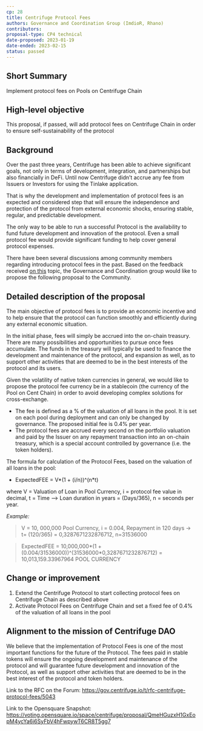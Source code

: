 ```yaml
---
cp: 28
title: Centrifuge Protocol Fees 
authors: Governance and Coordination Group (ImdioR, Rhano)
contributors:
proposal-type: CP4 technical
date-proposed: 2023-01-19
date-ended: 2023-02-15
status: passed
---
```


## Short Summary
Implement protocol fees on Pools on Centrifuge Chain

## High-level objective
This proposal, if passed, will add protocol fees on Centrifuge Chain in order to ensure self-sustainability of the protocol

## Background
Over the past three years, Centrifuge has been able to achieve significant goals, not only in terms of development, integration, and partnerships but also financially in DeFi. Until now Centrifuge didn’t accrue any fee from Issuers or Investors for using the Tinlake application.

That is why the development and implementation of protocol fees is an expected and considered step that will ensure the independence and protection of the protocol from external economic shocks, ensuring stable, regular, and predictable development.

The only way to be able to run a successful Protocol is the availability to fund future development and innovation of the protocol. Even a small protocol fee would provide significant funding to help cover general protocol expenses. 

There have been several discussions among community members regarding introducing protocol fees in the past. Based on the feedback received [on this](https://gov.centrifuge.io/t/centrifuge-protocol-fees/4840) topic, the Governance and Coordination group would like to propose the following proposal to the Community.

## Detailed description of the proposal
The main objective of protocol fees is to provide an economic incentive and to help ensure that the protocol can function smoothly and efficiently during any external economic situation.

In the initial phase, fees will simply be accrued into the on-chain treasury. There are many possibilities and opportunities to pursue once fees accumulate.
The funds in the treasury will typically be used to finance the development and maintenance of the protocol, and expansion as well, as to support other activities that are deemed to be in the best interests of the protocol and its users.

Given the volatility of native token currencies in general, we would like to propose the protocol fee currency be in a stablecoin (the currency of the Pool on Cent Chain) in order to avoid developing complex solutions for cross-exchange.

- The fee is defined as a % of the valuation of all loans in the pool. It is set on each pool during deployment and can only be changed by governance. The proposed initial fee is 0.4% per year.
- The protocol fees are accrued every second on the portfolio valuation and paid by the Issuer on any repayment transaction into an on-chain treasury, which is a special account controlled by governance (i.e. the token holders). 

The formula for calculation of the Protocol Fees, based on the valuation of all loans in the pool:

- ExpectedFEE = V*(1 + (i/n))^(n*t)

where V = Valuation of Loan in Pool Currency, i = protocol fee value in decimal, t = Time --> Loan duration in years = (Days/365), n = seconds per year.

*Example:*

>  V = 10, 000,000 Pool Currency, i = 0.004, Repayment in 120 days → t= (120/365) = 0,3287671232876712, n=31536000

>  ExpectedFEE = 10,000,000*(1 + (0.004/31536000))^(31536000*0,3287671232876712) = 10,013,159.33967964 POOL CURRENCY

## Change or improvement
1. Extend the Centrifuge Protocol to start collecting protocol fees on Centrifuge Chain as described above
2. Activate Protocol Fees on Centrifuge Chain and set a fixed fee of 0.4% of the valuation of all loans in the pool

## Alignment to the mission of Centrifuge DAO
We believe that the implementation of Protocol Fees is one of the most important functions for the future of the Protocol.
The fees paid in stable tokens will ensure the ongoing development and maintenance of the protocol and will guarantee future development and innovation of the Protocol, as well as support other activities that are deemed to be in the best interest of the protocol and token holders.


Link to the RFC on the Forum: https://gov.centrifuge.io/t/rfc-centrifuge-protocol-fees/5043

Link to the Opensquare Snapshot: https://voting.opensquare.io/space/centrifuge/proposal/QmeHGuzxH1GxEopM4ycYa6i6SyFbV4hFwpywT6CR8T5gg7